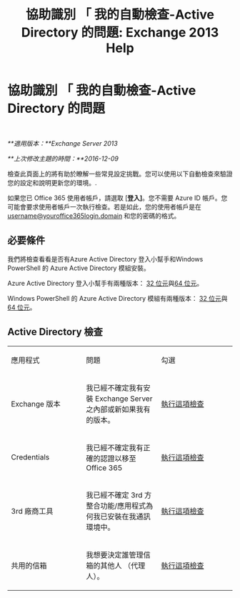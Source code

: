 ﻿---
title: '協助識別 「 我的自動檢查-Active Directory 的問題: Exchange 2013 Help'
TOCTitle: 協助識別 「 我的自動檢查-Active Directory 的問題
ms:assetid: af08e7a1-775a-4e56-a6fe-4ffc10460514
ms:mtpsurl: https://technet.microsoft.com/zh-tw/library/Dn793979(v=EXCHG.150)
ms:contentKeyID: 62633018
ms.date: 05/21/2018
mtps_version: v=EXCHG.150
ms.translationtype: MT
---

# 協助識別 「 我的自動檢查-Active Directory 的問題

 

_**適用版本：**Exchange Server 2013_

_**上次修改主題的時間：**2016-12-09_

檢查此頁面上的將有助於瞭解一些常見設定挑戰。您可以使用以下自動檢查來驗證您的設定和說明更新您的環境。.

如果您已 Office 365 使用者帳戶，請選取 \[**登入\]**。您不需要 Azure ID 帳戶。您可能會要求使用者帳戶一次執行檢查。若是如此，您的使用者帳戶是在 username@youroffice365login.domain 和您的密碼的格式。

## 必要條件

我們將檢查看看是否有Azure Active Directory 登入小幫手和Windows PowerShell 的 Azure Active Directory 模組安裝。

Azure Active Directory 登入小幫手有兩種版本： [32 位元](https://go.microsoft.com/fwlink/?linkid=286261)與[64 位元](https://go.microsoft.com/fwlink/?linkid=286262)。

Windows PowerShell 的 Azure Active Directory 模組有兩種版本： [32 位元](https://go.microsoft.com/fwlink/?linkid=286258)與[64 位元](https://go.microsoft.com/fwlink/?linkid=286259)。

## Active Directory 檢查


<table>
<colgroup>
<col style="width: 33%" />
<col style="width: 33%" />
<col style="width: 33%" />
</colgroup>
<tbody>
<tr class="odd">
<td><p>應用程式</p></td>
<td><p>問題</p></td>
<td><p>勾選</p></td>
</tr>
<tr class="even">
<td><p>Exchange 版本</p></td>
<td><p>我已經不確定我有安裝 Exchange Server 之內部或新如果我有的版本。</p></td>
<td><p><a href="https://go.microsoft.com/?linkid=9834879">執行這項檢查</a></p></td>
</tr>
<tr class="odd">
<td><p>Credentials</p></td>
<td><p>我已經不確定我有正確的認證以移至 Office 365</p></td>
<td><p><a href="https://go.microsoft.com/?linkid=9834880">執行這項檢查</a></p></td>
</tr>
<tr class="even">
<td><p>3rd 廠商工具</p></td>
<td><p>我已經不確定 3rd 方整合功能/應用程式為何我已安裝在我通訊環境中。</p></td>
<td><p><a href="https://go.microsoft.com/?linkid=9834907">執行這項檢查</a></p></td>
</tr>
<tr class="odd">
<td><p>共用的信箱</p></td>
<td><p>我想要決定誰管理信箱的其他人 （代理人）。</p></td>
<td><p><a href="https://go.microsoft.com/?linkid=9834917">執行這項檢查</a></p></td>
</tr>
</tbody>
</table>

